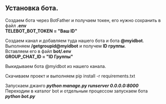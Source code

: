 ## Установка бота.

Создаем бота через BotFather и получаем токен, его нужно сохранить в файл **.env**  
**TELEBOT_BOT_TOKEN = "Ваш ID"**

Создаем канал и добавляем туда нашего бота и бота **@myidbot**.  
Выполняем **/getgroupid@myidbot** и получем **ID группы**.  
Вставляем его в файл **bot/.env**  
**GROUP_CHAT_ID = "ID Группы"** 

Выкидываем бота @myidbot из нашего канала.

Скачиваем проект и выполняем pip install -r requirements.txt

Запускаем джанго **_python manage.py runserver 0.0.0.0:8000_**  
Переходим в каталог bot и отдельным процессом запускаем бота **_python bot.py_**
